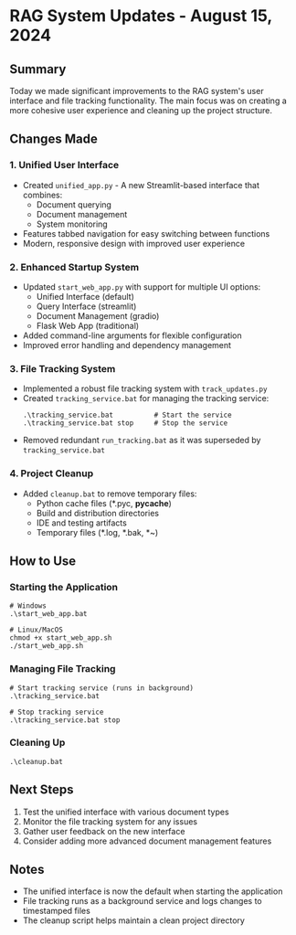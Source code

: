 # RAG System Updates - August 15, 2024

## Summary

Today we made significant improvements to the RAG system's user interface and file tracking functionality. The main focus was on creating a more cohesive user experience and cleaning up the project structure.

## Changes Made

### 1. Unified User Interface
- Created `unified_app.py` - A new Streamlit-based interface that combines:
  - Document querying
  - Document management
  - System monitoring
- Features tabbed navigation for easy switching between functions
- Modern, responsive design with improved user experience

### 2. Enhanced Startup System
- Updated `start_web_app.py` with support for multiple UI options:
  - Unified Interface (default)
  - Query Interface (streamlit)
  - Document Management (gradio)
  - Flask Web App (traditional)
- Added command-line arguments for flexible configuration
- Improved error handling and dependency management

### 3. File Tracking System
- Implemented a robust file tracking system with `track_updates.py`
- Created `tracking_service.bat` for managing the tracking service:
  ```batch
  .\tracking_service.bat          # Start the service
  .\tracking_service.bat stop     # Stop the service
  ```
- Removed redundant `run_tracking.bat` as it was superseded by `tracking_service.bat`

### 4. Project Cleanup
- Added `cleanup.bat` to remove temporary files:
  - Python cache files (*.pyc, __pycache__)
  - Build and distribution directories
  - IDE and testing artifacts
  - Temporary files (*.log, *.bak, *~)

## How to Use

### Starting the Application
```batch
# Windows
.\start_web_app.bat

# Linux/MacOS
chmod +x start_web_app.sh
./start_web_app.sh
```

### Managing File Tracking
```batch
# Start tracking service (runs in background)
.\tracking_service.bat

# Stop tracking service
.\tracking_service.bat stop
```

### Cleaning Up
```batch
.\cleanup.bat
```

## Next Steps
1. Test the unified interface with various document types
2. Monitor the file tracking system for any issues
3. Gather user feedback on the new interface
4. Consider adding more advanced document management features

## Notes
- The unified interface is now the default when starting the application
- File tracking runs as a background service and logs changes to timestamped files
- The cleanup script helps maintain a clean project directory
